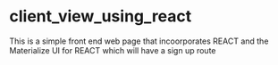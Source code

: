 # client_view_using_react
This is a simple front end web page that incoorporates REACT and the Materialize UI for REACT which will have a sign up route
